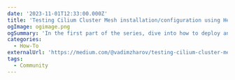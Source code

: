 ```yaml
---
date: '2023-11-01T12:33:00.000Z'
title: 'Testing Cilium Cluster Mesh installation/configuration using Helm Charts (GitOps approach) — part 1'
ogImage: ogimage.png
ogSummary: 'In the first part of the series, dive into how to deploy and configure Kubernetes cluster(s) interconnected with Cilium Cluster Mesh using Cilium Helm Chart'
categories:
  - How-To
externalUrl: 'https://medium.com/@vadimzharov/testing-cilium-cluster-mesh-installation-configuration-using-helm-charts-gitops-approach-part-1-4fef93012631'
tags:
  - Community
---
```

